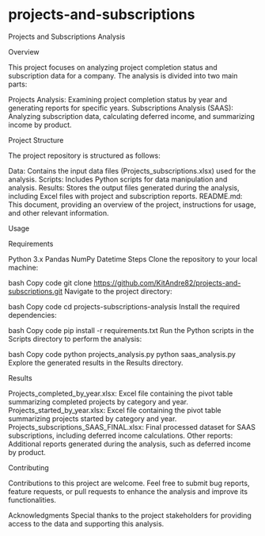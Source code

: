 # projects-and-subscriptions
Projects and Subscriptions Analysis

Overview

This project focuses on analyzing project completion status and subscription data for a company. The analysis is divided into two main parts:

Projects Analysis: Examining project completion status by year and generating reports for specific years.
Subscriptions Analysis (SAAS): Analyzing subscription data, calculating deferred income, and summarizing income by product.

Project Structure

The project repository is structured as follows:

Data: Contains the input data files (Projects_subscriptions.xlsx) used for the analysis.
Scripts: Includes Python scripts for data manipulation and analysis.
Results: Stores the output files generated during the analysis, including Excel files with project and subscription reports.
README.md: This document, providing an overview of the project, instructions for usage, and other relevant information.

Usage

Requirements

Python 3.x
Pandas
NumPy
Datetime
Steps
Clone the repository to your local machine:

bash
Copy code
git clone https://github.com/KitAndre82/projects-and-subscriptions.git
Navigate to the project directory:

bash
Copy code
cd projects-subscriptions-analysis
Install the required dependencies:

bash
Copy code
pip install -r requirements.txt
Run the Python scripts in the Scripts directory to perform the analysis:

bash
Copy code
python projects_analysis.py
python saas_analysis.py
Explore the generated results in the Results directory.

Results

Projects_completed_by_year.xlsx: Excel file containing the pivot table summarizing completed projects by category and year.
Projects_started_by_year.xlsx: Excel file containing the pivot table summarizing projects started by category and year.
Projects_subscriptions_SAAS_FINAL.xlsx: Final processed dataset for SAAS subscriptions, including deferred income calculations.
Other reports: Additional reports generated during the analysis, such as deferred income by product.

Contributing

Contributions to this project are welcome. Feel free to submit bug reports, feature requests, or pull requests to enhance the analysis and improve its functionalities.

Acknowledgments
Special thanks to the project stakeholders for providing access to the data and supporting this analysis.
